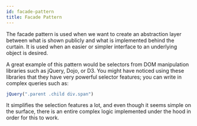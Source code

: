 ```yaml
---
id: facade-pattern
title: Facade Pattern
---
```


The facade pattern is used when we want to create an abstraction layer between what is shown publicly and what is implemented behind the curtain. It is used when an easier or simpler interface to an underlying object is desired.

A great example of this pattern would be selectors from DOM manipulation libraries such as jQuery, Dojo, or D3. You might have noticed using these libraries that they have very powerful selector features; you can write in complex queries such as:

```jsx
jQuery(".parent .child div.span")
```

It simplifies the selection features a lot, and even though it seems simple on the surface, there is an entire complex logic implemented under the hood in order for this to work.